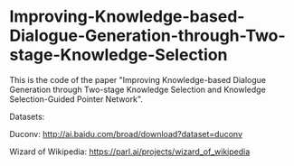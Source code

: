 # Improving-Knowledge-based-Dialogue-Generation-through-Two-stage-Knowledge-Selection

This is the code of the paper "Improving Knowledge-based Dialogue Generation through Two-stage Knowledge Selection and Knowledge Selection-Guided Pointer Network".

Datasets:

Duconv: http://ai.baidu.com/broad/download?dataset=duconv

Wizard of Wikipedia: https://parl.ai/projects/wizard_of_wikipedia

